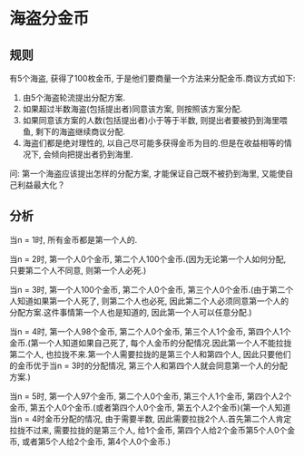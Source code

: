 # 海盗分金币

## 规则

有5个海盗, 获得了100枚金币, 于是他们要商量一个方法来分配金币.商议方式如下: 

1. 由5个海盗轮流提出分配方案.
2. 如果超过半数海盗(包括提出者)同意该方案, 则按照该方案分配.
3. 如果同意该方案的人数(包括提出者)小于等于半数, 则提出者要被扔到海里喂鱼, 剩下的海盗继续商议分配.
4. 海盗们都是绝对理性的, 以自己尽可能多获得金币为目的.但是在收益相等的情况下, 会倾向把提出者扔到海里.

问: 第一个海盗应该提出怎样的分配方案, 才能保证自己既不被扔到海里, 又能使自己利益最大化？

## 分析

当n = 1时, 所有金币都是第一个人的.

当n = 2时, 第一个人0个金币, 第二个人100个金币.(因为无论第一个人如何分配, 只要第二个人不同意, 则第一个人必死.)

当n = 3时, 第一个人100个金币, 第二个人0个金币, 第三个人0个金币.(由于第二个人知道如果第一个人死了, 则第二个人也必死, 因此第二个人必须同意第一个人的分配方案.这件事情第一个人也是知道的, 因此第一个人可以任意分配.)

当n = 4时, 第一个人98个金币, 第二个人0个金币, 第三个人1个金币, 第四个人1个金币.(第一个人知道如果自己死了, 每个人金币的分配情况.因此第一个人不能拉拢第二个人, 也拉拢不来.第一个人需要拉拢的是第三个人和第四个人, 因此只要他们的金币优于当n = 3时的分配情况, 第三个人和第四个人就会同意第一个人的分配方案.)

当n = 5时, 第一个人97个金币, 第二个人0个金币, 第三个人1个金币, 第四个人2个金币, 第五个人0个金币.(或者第四个人0个金币, 第五个人2个金币)(第一个人知道当n = 4时金币分配的情况, 由于需要半数, 因此需要拉拢2个人.首先第二个人肯定拉拢不过来, 需要拉拢的是第三个人, 给1个金币, 第四个人给2个金币第5个人0个金币, 或者第5个人给2个金币, 第4个人0个金币.)
